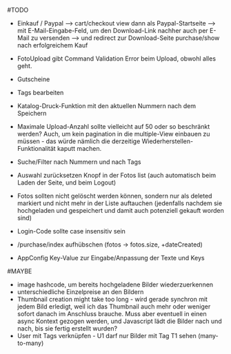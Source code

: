 #TODO
- Einkauf / Paypal
  --> cart/checkout view dann als Paypal-Startseite
  --> mit E-Mail-Eingabe-Feld, um den Download-Link nachher auch per E-Mail zu versenden
  --> und redirect zur Download-Seite purchase/show nach erfolgreichem Kauf

- FotoUpload gibt Command Validation Error beim Upload, obwohl alles geht.
- Gutscheine
- Tags bearbeiten
- Katalog-Druck-Funktion mit den aktuellen Nummern nach dem Speichern
- Maximale Upload-Anzahl sollte vielleicht auf 50 oder so beschränkt werden? Auch, um kein pagination in die 
  multiple-View einbauen zu müssen - das würde nämlich die derzeitige Wiederherstellen-Funktionalität kaputt machen.
- Suche/Filter nach Nummern und nach Tags
- Auswahl zurücksetzen Knopf in der Fotos list (auch automatisch beim Laden der Seite, und beim Logout)
- Fotos sollten nicht gelöscht werden können, sondern nur als deleted markiert und nicht mehr in der Liste auftauchen 
  (jedenfalls nachdem sie hochgeladen und gespeichert und damit auch potenziell gekauft worden sind)
- Login-Code sollte case insensitiv sein
- /purchase/index aufhübschen (fotos -> fotos.size, +dateCreated)
- AppConfig Key-Value zur Eingabe/Anpassung der Texte und Keys

#MAYBE
- image hashcode, um bereits hochgeladene Bilder wiederzuerkennen
- unterschiedliche Einzelpreise an den Bildern
- Thumbnail creation might take too long - wird gerade synchron mit jedem Bild erledigt, weil ich das Thumbnail
  auch mehr oder weniger sofort danach im Anschluss brauche. Muss aber eventuell in einen async Kontext gezogen werden,
  und Javascript lädt die Bilder nach und nach, bis sie fertig erstellt wurden?
- User mit Tags verknüpfen - U1 darf nur Bilder mit Tag T1 sehen (many-to-many)
